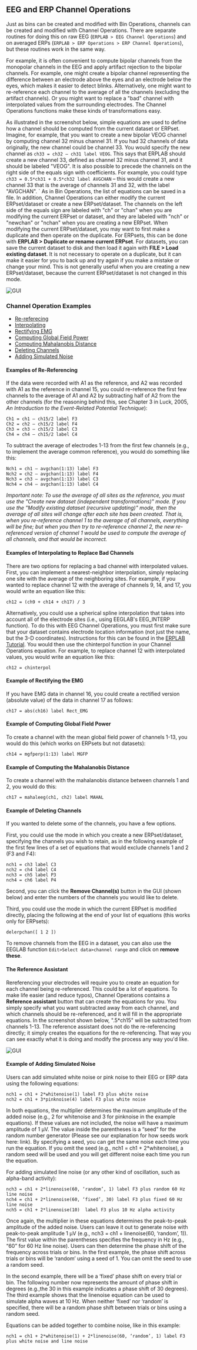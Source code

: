 ## EEG and ERP Channel Operations
Just as bins can be created and modified with Bin Operations, channels can be created and modified with Channel Operations.  There are separate routines for doing this on raw EEG (`ERPLAB > EEG Channel Operations`) and on averaged ERPs (`ERPLAB > ERP Operations > ERP Channel Operations`), but these routines work in the same way.

For example, it is often convenient to compute bipolar channels from the monopolar channels in the EEG and apply artifact rejection to the bipolar channels.  For example, one might create a bipolar channel representing the difference between an electrode above the eyes and an electrode below the eyes, which makes it easier to detect blinks.  Alternatively, one might want to re-reference each channel to the average of all the channels (excluding the artifact channels).  Or you might want to replace a "bad" channel with interpolated values from the surrounding electrodes.  The Channel Operations functions make these kinds of transformations easy.

As illustrated in the screenshot below, simple equations are used to define how a channel should be computed from the current dataset or ERPset.  Imagine, for example, that you want to create a new bipolar VEOG channel by computing channel 32 minus channel 31.  If you had 32 channels of data originally, the new channel could be channel 33.  You would specify the new channel as `ch33 = ch32 – ch31 label VEOG`.  This says that ERPLAB should create a new channel 33, defined as channel 32 minus channel 31, and it should be labeled "VEOG". It is also possible to precede the channels on the right side of the equals sign with coefficients.  For example, you could type `ch33 = 0.5*ch31 + 0.5*ch32 label AVGCHAN` – this would create a new channel 33 that is the average of channels 31 and 32, with the label "AVGCHAN".
`
As in Bin Operations, the list of equations can be saved in a file.  In addition, Channel Operations can either modify the current ERPset/dataset or create a new ERPset/dataset.  The channels on the left side of the equals sign are labeled with "ch" or "chan" when you are modifying the current ERPset or dataset, and they are labeled with "nch" or "newchan" or "nchan" when you are creating a new ERPset.  When modifying the current ERPset/dataset, you may want to first make a duplicate and then operate on the duplicate.  For ERPsets, this can be done with **ERPLAB > Duplicate or rename current ERPset**.  For datasets, you can save the current dataset to disk and then load it again with **FILE > Load existing dataset**.  It is not necessary to operate on a duplicate, but it can make it easier for you to back up and try again if you make a mistake or change your mind.  This is not generally useful when you are creating a new ERPset/dataset, because the current ERPset/dataset is not changed in this mode.

![GUI](./images/Manual/Manual_EEG-and-ERP-Channel-Operations_1.png)


### Channel Operation Examples
- [Re-referecing](#examples-of-re-referencing)
- [Interpolating](#examples-of-interpolating-to-replace-bad-channels)
- [Rectifying EMG](#example-of-rectifying-the-emg)
- [Computing Global Field Power](#example-of-computing-global-field-power)
- [Computing Mahalanobis Distance](#example-of-computing-the-mahalanobis-distance)
- [Deleting Channels](#example-of-deleting-channels)
- [Adding Simulated Noise](#example-of-adding-simulated-noise)

#### Examples of Re-Referencing
If the data were recorded with A1 as the reference, and A2 was recorded with A1 as the reference in channel 15, you could re-reference the first few channels to the average of A1 and A2 by subtracting half of A2 from the other channels (for the reasoning behind this, see Chapter 3 in Luck, 2005, _An Introduction to the Event-Related Potential Technique_):

```
Ch1 = ch1 – ch15/2 label F3
Ch2 = ch2 – ch15/2 label F4
Ch3 = ch3 – ch15/2 label C3
Ch4 = ch4 – ch15/2 label C4
```
To subtract the average of electrodes 1-13 from the first few channels (e.g., to implement the average common reference), you would do something like this:
```
Nch1 = ch1 – avgchan(1:13) label F3
Nch2 = ch2 – avgchan(1:13) label F4
Nch3 = ch3 – avgchan(1:13) label C3
Nch4 = ch4 – avgchan(1:13) label C4
```
_Important note: To use the average of all sites as the reference, you must use the "Create new dataset (independent transformations)" mode. If you use the "Modify existing dataset (recursive updating)" mode, then the average of all sites will change after each site has been created. That is, when you re-reference channel 1 to the average of all channels, everything will be fine; but when you then try to re-reference channel 2, the new re-referenced version of channel 1 would be used to compute the average of all channels, and that would be incorrect._



#### Examples of Interpolating to Replace Bad Channels

There are two options for replacing a bad channel with interpolated values.   First, you can implement a nearest-neighbor interpolation, simply replacing one site with the average of the neighboring sites.  For example, if you wanted to replace channel 12 with the average of channels 9, 14, and 17, you would write an equation like this:
```
ch12 = (ch9 + ch14 + ch17) / 3
```
Alternatively, you could use a spherical spline interpolation that takes into account all of the electrode sites (i.e., using EEGLAB's EEG_INTERP function).  To do this with EEG Channel Operations, you must first make sure that your dataset contains electrode location information (not just the name, but the 3-D coordinates).  Instructions for this can be found in the [ERPLAB Tutorial](./Tutorial).  You would then use the chinterpol function in your Channel Operations equation.  For example, to replace channel 12 with interpolated values, you would write an equation like this:
```
ch12 = chinterpol
```


#### Example of Rectifying the EMG

If you have EMG data in channel 16, you could create a rectified version (absolute value) of the data in channel 17 as follows:
```
ch17 = abs(ch16) label Rect_EMG
```


#### Example of Computing Global Field Power

To create a channel with the mean global field power of channels 1-13, you would do this (which works on ERPsets but not datasets):
```
ch14 = mgfperp(1:13) label MGFP
```


#### Example of Computing the **Mahalanobis Distance**

To create a channel with the mahalanobis distance between channels 1 and 2, you would do this:
```
ch17 = mahaleeg(ch1, ch2) label MAHAL
```


#### Example of Deleting Channels

If you wanted to delete some of the channels, you have a few options.  

First, you could use the mode in which you create a new ERPset/dataset, specifying the channels you wish to retain, as in the following example of the first few lines of a set of equations that would exclude channels 1 and 2 (F3 and F4):
```
nch1 = ch3 label C3
nch2 = ch4 label C4
nch3 = ch5 label P3
nch4 = ch6 label P4
```

Second, you can click the **Remove Channel(s)** button in the GUI (shown below) and enter the numbers of the channels you would like to delete.

Third, you could use the mode in which the current ERPset is modified directly, placing the following at the end of your list of equations (this works only for ERPsets):
```
delerpchan([ 1 2 ])
```

To remove channels from the EEG in a dataset, you can also use the EEGLAB function `Edit>Select data>channel range` and click on **remove these**.

#### The Reference Assistant
Rereferencing your electrodes will require you to create an equation for each channel being re-referenced. This could be a lot of equations.  To make life easier (and reduce typos), Channel Operations contains a **Reference assistant** button that can create the equations for you.  You simply specify what you want subtracted away from each channel, and which channels should be re-referenced, and it will fill in the appropriate equations. In the screenshot shown below, ".5*ch15" will be subtracted from channels 1-13. The reference assistant does not do the re-referencing directly; it simply creates the equations for the re-referencing. That way you can see exactly what it is doing and modify the process any way you'd like.

![GUI](./images/Manual/Manual_EEG-and-ERP-Channel-Operations_2.png)

#### Example of Adding Simulated Noise
Users can add simulated white noise or pink noise to their EEG or ERP data using the following equations:
```
nch1 = ch1 + 2*whitenoise(1) label F3 plus white noise
nch2 = ch1 + 3*pinknoise(4) label F3 plus white noise
```

In both equations, the multiplier determines the maximum amplitude of the added noise (e.g., 2 for whitenoise and 3 for pinknoise in the example equations). If these values are not included, the noise will have a maximum amplitude of 1 µV. The value inside the parentheses is a “seed” for the random number generator (Please see our explanation for how seeds work here: link).  By specifying a seed, you can get the same noise each time you run the equation. If you omit the seed (e.g., nch1 = ch1 + 2*whitenoise), a random seed will be used and you will get different noise each time you run the equation.

For adding simulated line noise (or any other kind of oscillation, such as alpha-band activity):
```
nch3 = ch1 + 2*linenoise(60, ‘random’, 1) label F3 plus random 60 Hz line noise
nch4 = ch1 + 2*linenoise(60, ‘fixed’, 30) label F3 plus fixed 60 Hz line noise
nch5 = ch1 + 2*linenoise(10)  label F3 plus 10 Hz alpha activity
```
Once again, the multiplier in these equations determines the peak-to-peak amplitude of the added noise. Users can leave it out to generate noise with peak-to-peak amplitude 1 µV (e.g., nch3 = ch1 + linenoise(60, ‘random’, 1)). The first value within the parentheses specifies the frequency in Hz (e.g., “60” for 60 Hz line noise). Users can then determine the phase shift of the frequency across trials or bins. In the first example, the phase shift across trials or bins will be ‘random’ using a seed of 1. You can omit the seed to use a random seed. 

In the second example, there will be a ‘fixed’ phase shift on every trial or bin. The following number now represents the amount of phase shift in degrees (e.g.,the 30 in this example indicates a phase shift of 30 degrees). The third example shows that the linenoise equation can be used to simulate alpha waves at 10 Hz. When neither ‘fixed’ nor ‘random’ is specified, there will be a random phase shift between trials or bins using a random seed.

Equations can be added together to combine noise, like in this example:
```
nch1 = ch1 + 2*whitenoise(1) + 2*linenoise(60, ‘random’, 1) label F3 plus white noise and line noise
```
